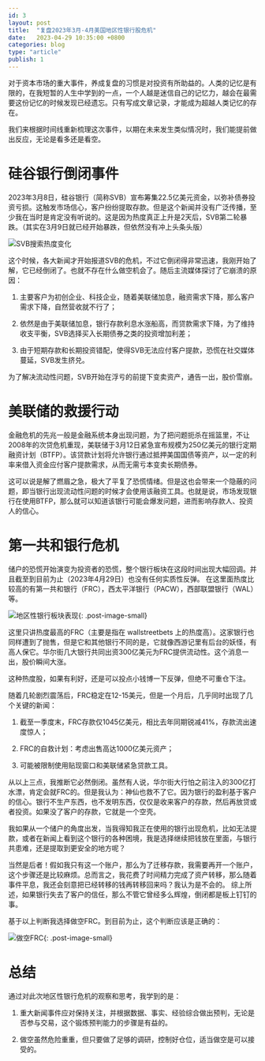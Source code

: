 ```yaml
---
id: 3
layout: post
title:  "复盘2023年3月-4月美国地区性银行股危机"
date:   2023-04-29 10:35:00 +0800
categories: blog
type: "article"
publish: 1
---
```


对于资本市场的重大事件，养成复盘的习惯是对投资有所助益的。人类的记忆是有限的，在我短暂的人生中学到的一点，一个人越是迷信自己的记忆力，越会在最需要这份记忆的时候发现已经遗忘。只有写成文章记录，才能成为超越人类记忆的存在。

我们来根据时间线重新梳理这次事件，以期在未来发生类似情况时，我们能提前做出反应，无论是看多还是看空。

# 硅谷银行倒闭事件

2023年3月8日，硅谷银行（简称SVB）宣布筹集22.5亿美元资金，以弥补债券投资亏损。这触发市场信心，客户纷纷提取存款。但是这个新闻并没有广泛传播，至少我在当时是肯定没有听说的。这是因为热度真正上升是2天后，SVB第二轮暴跌。（其实在3月9日就已经开始暴跌，但依然没有冲上头条头版）

![SVB搜索热度变化](/assets/images/3/3-1.png)

这个时候，各大新闻才开始报道SVB的危机，不过它倒闭得非常迅速，我刚开始了解，它已经倒闭了。也就不存在什么做空机会了。随后主流媒体探讨了它崩溃的原因：

1. 主要客户为初创企业、科技企业，随着美联储加息，融资需求下降，那么客户需求下降，自然营收就不行了；

2. 依然是由于美联储加息，银行存款利息水涨船高，而贷款需求下降，为了维持收支平衡，SVB选择买入长期债券之类的投资增加利差；

3. 由于短期存款和长期投资错配，使得SVB无法应付客户提款，恐慌在社交媒体蔓延，SVB发生挤兑。

为了解决流动性问题，SVB开始在浮亏的前提下变卖资产，通告一出，股价雪崩。

# 美联储的救援行动

金融危机的先兆一般是金融系统本身出现问题，为了把问题扼杀在摇篮里，不让2008年的次贷危机重现，美联储于3月12日紧急宣布规模为250亿美元的银行定期融资计划（BTFP）。该贷款计划将允许银行通过抵押美国国债等资产，以一定的利率来借入资金应付客户提款需求，从而无需亏本变卖长期债券。

这可以说是解了燃眉之急，极大了平复了恐慌情绪。但是这也会带来一个隐蔽的问题，即当银行出现流动性问题的时候才会使用该融资工具。也就是说，市场发现银行在使用BTFP，那么就可以知道该银行可能会爆发问题，进而影响存款人、投资人的信心。

# 第一共和银行危机

储户的恐慌开始演变为投资者的恐慌，整个银行板块在这段时间出现大幅回调。并且截至到目前为止（2023年4月29日）也没有任何实质性反弹。
在这里面热度比较高的有第一共和银行（FRC），西太平洋银行（PACW），西部联盟银行（WAL）等。

![地区性银行板块表现](/assets/images/3/3-2.jpg){: .post-image-small}

这里只讲热度最高的FRC（主要是指在 wallstreetbets 上的热度高）。这家银行也同样遭到了抛售，但是它和其他银行不同的是，它就像西游记里有后台的妖怪，有高人保它。华尔街几大银行共同出资300亿美元为FRC提供流动性。这个消息一出，股价瞬间大涨。

这种热度股，如果有利好，还是可以投点小钱博一下反弹，但绝不可重仓下注。

随着几轮剧烈震荡后，FRC稳定在12-15美元，但是一个月后，几乎同时出现了几个关键的新闻：

1. 截至一季度末，FRC存款仅1045亿美元，相比去年同期锐减41%，存款流出速度惊人；

2. FRC的自救计划：考虑出售高达1000亿美元资产；

3. 可能被限制使用贴现窗口和美联储紧急贷款工具。

从以上三点，我推断它必然倒闭。虽然有人说，华尔街大行怕之前注入的300亿打水漂，肯定会就FRC的。但是我认为：神仙也救不了它。因为银行的盈利基于客户的信心。银行不生产东西，也不发明东西，仅仅是收来客户的存款，然后再放贷或者投资。如果没了客户的存款，它就是一个空壳。

我如果从一个储户的角度出发，当我得知我正在使用的银行出现危机，比如无法提款，或者在新闻上看到这个银行的各种困境，我是选择继续把钱放在里面，与银行共患难，还是提取到更安全的地方呢？

当然是后者！假如我只有这一个账户，那么为了迁移存款，我需要再开一个账户，这个步骤还是比较麻烦。总而言之，我花费了时间精力完成了资产转移，那么随着事件平息，我还会刻意把已经转移的钱再转移回来吗？我认为是不会的。
综上所述，如果银行失去了客户的信任，那么不管它曾经多么辉煌，倒闭都是板上钉钉的事。

基于以上判断我选择做空FRC。到目前为止，这个判断应该是正确的：

![做空FRC](/assets/images/3/3-3.jpg){: .post-image-small}

# 总结

通过对此次地区性银行危机的观察和思考，我学到的是：

1. 重大新闻事件应对保持关注，并根据数据、事实、经验综合做出预判，无论是否参与交易，这个锻炼预判能力的步骤是有益的。

2. 做空虽然危险重重，但只要做了足够的调研，控制好仓位，适当做空是可以接受的。